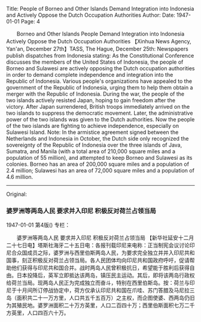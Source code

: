 Title: People of Borneo and Other Islands Demand Integration into Indonesia and Actively Oppose the Dutch Occupation Authorities
Author:
Date: 1947-01-01
Page: 4

　　Borneo and Other Islands People
    Demand Integration into Indonesia
    Actively Oppose the Dutch Occupation Authorities
    【Xinhua News Agency, Yan'an, December 27th】TASS, The Hague, December 25th: Newspapers publish dispatches from Indonesia stating: As the Constitutional Conference discusses the members of the United States of Indonesia, the people of Borneo and Sulawesi are actively opposing the Dutch occupation authorities in order to demand complete independence and integration into the Republic of Indonesia. Various people's organizations have appealed to the government of the Republic of Indonesia, urging them to help them obtain a merger with the Republic of Indonesia. During the war, the people of the two islands actively resisted Japan, hoping to gain freedom after the victory. After Japan surrendered, British troops immediately arrived on the two islands to suppress the democratic movement. Later, the administrative power of the two islands was given to the Dutch authorities. Now the people of the two islands are fighting to achieve independence, especially on Sulawesi Island. Note: In the armistice agreement signed between the Netherlands and Indonesia in October, the Dutch side only recognized the sovereignty of the Republic of Indonesia over the three islands of Java, Sumatra, and Manila (with a total area of 210,000 square miles and a population of 55 million), and attempted to keep Borneo and Sulawesi as its colonies. Borneo has an area of 200,000 square miles and a population of 2.4 million; Sulawesi has an area of 72,000 square miles and a population of 4.6 million.



<hr /> 

Original: 


### 婆罗洲等两岛人民  要求并入印尼  积极反对荷兰占领当局

1947-01-01
第4版()
专栏：

　　婆罗洲等两岛人民
    要求并入印尼
    积极反对荷兰占领当局
    【新华社延安十二月二十七日电】塔斯社海牙二十五日电：各报刊载印尼来电称：正当制宪会议讨论印尼合众国成员之际，婆罗洲与西里伯斯两岛人民，为要求完全独立并并入印尼共和国事，刻正积极反对荷兰占领当局。各人民团体均向印尼共和国政府呼吁，促请帮助他们获得与印尼共和国合并。战时两岛人民曾积极抗日，希望能于胜利后获得自由。日本投降后，英军立即抵达该两岛，镇压民主运动。其后，即将该两岛行政权给荷兰当局。现两岛人民正为完成独立而奋斗，特别在西里伯斯岛。按：荷兰与印尼于十月间所订停战协定中，荷方仅承认印尼共和国在爪哇、苏门答腊及马尼拉三岛（面积共二十一万方里，人口共五千五百万）之主权，而企图使婆、西两岛仍旧为其殖民地。婆罗洲面积二十万方英里，人口二百四十万；西里伯斯面积七万二千方英里，人口四百六十万。
